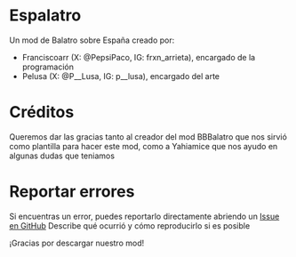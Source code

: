 # Espalatro
Un mod de Balatro sobre España creado por:
- Franciscoarr (X: @PepsiPaco, IG: frxn_arrieta), encargado de la programación
- Pelusa (X: @P__Lusa, IG: p__lusa), encargado del arte

# Créditos
Queremos dar las gracias tanto al creador del mod BBBalatro que nos sirvió como plantilla para hacer este mod, como a Yahiamice que nos ayudo en algunas dudas que teniamos

# Reportar errores
Si encuentras un error, puedes reportarlo directamente abriendo un [Issue en GitHub](https://github.com/Franciscoarr/Espalatro/issues)
Describe qué ocurrió y cómo reproducirlo si es posible

¡Gracias por descargar nuestro mod!


